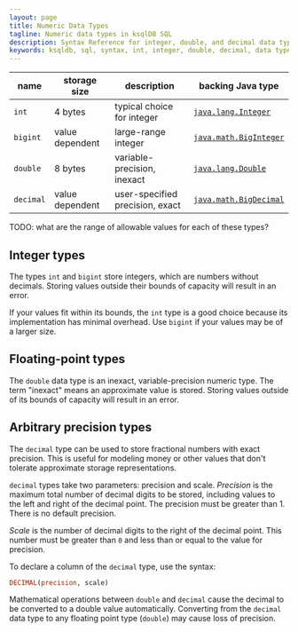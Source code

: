 ```yaml
---
layout: page
title: Numeric Data Types
tagline: Numeric data types in ksqlDB SQL
description: Syntax Reference for integer, double, and decimal data types in ksqlDB SQL
keywords: ksqldb, sql, syntax, int, integer, double, decimal, data type
---
```


| name      | storage size    | description                     | backing Java type
|-----------|-----------------|---------------------------------|------------------
| `int`     | 4 bytes         | typical choice for integer      | [`java.lang.Integer`](https://docs.oracle.com/en/java/javase/11/docs/api/java.base/java/lang/Integer.html)
| `bigint`  | value dependent | large-range integer             | [`java.math.BigInteger`](https://docs.oracle.com/en/java/javase/11/docs/api/java.base/java/math/BigInteger.html)
| `double`  | 8 bytes         | variable-precision, inexact     | [`java.lang.Double`](https://docs.oracle.com/en/java/javase/11/docs/api/java.base/java/lang/Double.html)
| `decimal` | value dependent | user-specified precision, exact | [`java.math.BigDecimal`](https://docs.oracle.com/en/java/javase/11/docs/api/java.base/java/math/BigDecimal.html)

TODO: what are the range of allowable values for each of these types?

## Integer types

The types `int` and `bigint` store integers, which are numbers without decimals.
Storing values outside their bounds of capacity will result in an error.

If your values fit within its bounds, the `int` type is a good choice because
its implementation has minimal overhead. Use `bigint` if your values may be of
a larger size.

## Floating-point types

The `double` data type is an inexact, variable-precision numeric type. The term
"inexact" means an approximate value is stored. Storing values outside of its
bounds of capacity will result in an error.

## Arbitrary precision types

The `decimal` type can be used to store fractional numbers with exact precision.
This is useful for modeling money or other values that don't tolerate
approximate storage representations.

`decimal` types take two parameters: precision and scale. *Precision* is the
maximum total number of decimal digits to be stored, including values to the
left and right of the decimal point. The precision must be greater than 1.
There is no default precision.

*Scale* is the number of decimal digits to the right of the decimal point. This
number must be greater than `0` and less than or equal to the value for precision.

To declare a column of the `decimal` type, use the syntax:

```sql
DECIMAL(precision, scale)
```

Mathematical operations between `double` and `decimal` cause the decimal to be
converted to a double value automatically. Converting from the `decimal` data
type to any floating point type (`double`) may cause loss of precision.
